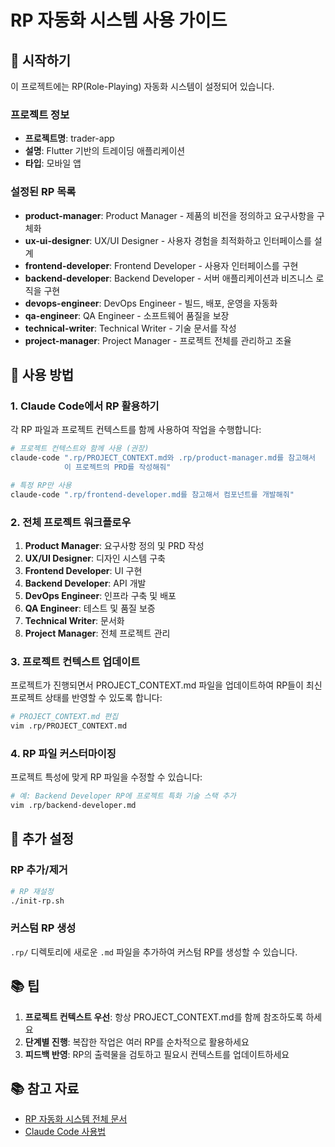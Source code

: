 # RP 자동화 시스템 사용 가이드

## 🚀 시작하기

이 프로젝트에는 RP(Role-Playing) 자동화 시스템이 설정되어 있습니다.

### 프로젝트 정보
- **프로젝트명**: trader-app
- **설명**: Flutter 기반의 트레이딩 애플리케이션
- **타입**: 모바일 앱

### 설정된 RP 목록
- **product-manager**: Product Manager - 제품의 비전을 정의하고 요구사항을 구체화
- **ux-ui-designer**: UX/UI Designer - 사용자 경험을 최적화하고 인터페이스를 설계
- **frontend-developer**: Frontend Developer - 사용자 인터페이스를 구현
- **backend-developer**: Backend Developer - 서버 애플리케이션과 비즈니스 로직을 구현
- **devops-engineer**: DevOps Engineer - 빌드, 배포, 운영을 자동화
- **qa-engineer**: QA Engineer - 소프트웨어 품질을 보장
- **technical-writer**: Technical Writer - 기술 문서를 작성
- **project-manager**: Project Manager - 프로젝트 전체를 관리하고 조율

## 📖 사용 방법

### 1. Claude Code에서 RP 활용하기

각 RP 파일과 프로젝트 컨텍스트를 함께 사용하여 작업을 수행합니다:

```bash
# 프로젝트 컨텍스트와 함께 사용 (권장)
claude-code ".rp/PROJECT_CONTEXT.md와 .rp/product-manager.md를 참고해서 
            이 프로젝트의 PRD를 작성해줘"

# 특정 RP만 사용
claude-code ".rp/frontend-developer.md를 참고해서 컴포넌트를 개발해줘"
```

### 2. 전체 프로젝트 워크플로우

1. **Product Manager**: 요구사항 정의 및 PRD 작성
2. **UX/UI Designer**: 디자인 시스템 구축
3. **Frontend Developer**: UI 구현
4. **Backend Developer**: API 개발
5. **DevOps Engineer**: 인프라 구축 및 배포
6. **QA Engineer**: 테스트 및 품질 보증
7. **Technical Writer**: 문서화
8. **Project Manager**: 전체 프로젝트 관리

### 3. 프로젝트 컨텍스트 업데이트

프로젝트가 진행되면서 PROJECT_CONTEXT.md 파일을 업데이트하여 
RP들이 최신 프로젝트 상태를 반영할 수 있도록 합니다:

```bash
# PROJECT_CONTEXT.md 편집
vim .rp/PROJECT_CONTEXT.md
```

### 4. RP 파일 커스터마이징

프로젝트 특성에 맞게 RP 파일을 수정할 수 있습니다:

```bash
# 예: Backend Developer RP에 프로젝트 특화 기술 스택 추가
vim .rp/backend-developer.md
```

## 🔧 추가 설정

### RP 추가/제거

```bash
# RP 재설정
./init-rp.sh
```

### 커스텀 RP 생성

`.rp/` 디렉토리에 새로운 `.md` 파일을 추가하여 커스텀 RP를 생성할 수 있습니다.

## 📚 팁

1. **프로젝트 컨텍스트 우선**: 항상 PROJECT_CONTEXT.md를 함께 참조하도록 하세요
2. **단계별 진행**: 복잡한 작업은 여러 RP를 순차적으로 활용하세요
3. **피드백 반영**: RP의 출력물을 검토하고 필요시 컨텍스트를 업데이트하세요

## 📚 참고 자료

- [RP 자동화 시스템 전체 문서](https://github.com/jung-wan-kim/rp-automation)
- [Claude Code 사용법](https://docs.anthropic.com/claude-code)